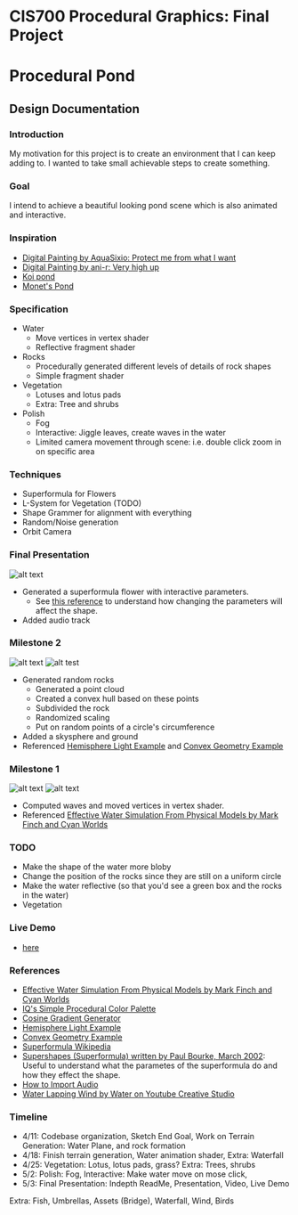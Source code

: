# CIS700 Procedural Graphics: Final Project
# Procedural Pond

## Design Documentation
### Introduction
My motivation for this project is to create an environment that I can keep adding to. I wanted to take small achievable steps to create something.

### Goal
I intend to achieve a beautiful looking pond scene which is also animated and interactive.

### Inspiration
- [Digital Painting by AquaSixio: Protect me from what I want](http://aquasixio.deviantart.com/art/Protect-me-from-what-I-want-311893619)
- [Digital Painting by ani-r: Very high up](http://ani-r.deviantart.com/art/Very-high-up-412864930)
- [Koi pond](http://static.boredpanda.com/blog/wp-content/uploads/2016/07/IMG_0528-p-577a423beb0db__880.jpg)
- [Monet's Pond](https://www.youtube.com/watch?v=69ks5akyFsA)

### Specification
- Water
  - Move vertices in vertex shader
  - Reflective fragment shader
- Rocks
  - Procedurally generated different levels of details of rock shapes
  - Simple fragment shader
- Vegetation
  - Lotuses and lotus pads
  - Extra: Tree and shrubs
- Polish
  - Fog
  - Interactive: Jiggle leaves, create waves in the water
  - Limited camera movement through scene: i.e. double click zoom in on specific area

### Techniques
- Superformula for Flowers
- L-System for Vegetation (TODO)
- Shape Grammer for alignment with everything
- Random/Noise generation
- Orbit Camera

### Final Presentation
![alt text][Static_Flower]

[Static_Flower]: https://github.com/eldu/Final-Project/blob/master/src/common/images/Static_Flower.png

- Generated a superformula flower with interactive parameters.
  - See [this reference](http://paulbourke.net/geometry/supershape/) to understand how changing the parameters will affect the shape.
- Added audio track

### Milestone 2
![alt text][m2_rockformation]
![alt test][m2_skybox]

[m2_rockformation]: https://github.com/eldu/Final-Project/blob/master/src/common/images/M2_RockFormation.png
[m2_skybox]:https://github.com/eldu/Final-Project/blob/master/src/common/images/M2_SkyBox.png
- Generated random rocks
  - Generated a point cloud
  - Created a convex hull based on these points
  - Subdivided the rock
  - Randomized scaling
  - Put on random points of a circle's circumference
- Added a skysphere and ground
- Referenced [Hemisphere Light Example](https://threejs.org/examples/?q=hemis#webgl_lights_hemisphere) and [Convex Geometry Example](https://threejs.org/examples/?q=convex#webgl_geometry_convex)

### Milestone 1
![alt text][m1_water]
![alt text][m1_waterWireframe]

[m1_water]: https://github.com/eldu/Final-Project/blob/master/src/common/images/M1_Water.gif "Milestone 1: Water"
[m1_waterWireframe]: https://github.com/eldu/Final-Project/blob/master/src/common/images/M1_WaterWireframe.gif "Milestone 1: Water Wireframe"
- Computed waves and moved vertices in vertex shader.
- Referenced [Effective Water Simulation From Physical Models by Mark Finch and Cyan Worlds](http://http.developer.nvidia.com/GPUGems/gpugems_ch01.html)

### TODO
- Make the shape of the water more bloby
- Change the position of the rocks since they are still on a uniform circle
- Make the water reflective (so that you'd see a green box and the rocks in the water)
- Vegetation

### Live Demo
- [here](https://eldu.github.io/Final-Project/)

### References
- [Effective Water Simulation From Physical Models by Mark Finch and Cyan Worlds](http://http.developer.nvidia.com/GPUGems/gpugems_ch01.html)
- [IQ's Simple Procedural Color Palette](http://www.iquilezles.org/www/articles/palettes/palettes.htm)
- [Cosine Gradient Generator](http://dev.thi.ng/gradients/)
- [Hemisphere Light Example](https://threejs.org/examples/?q=hemis#webgl_lights_hemisphere)
- [Convex Geometry Example](https://threejs.org/examples/?q=convex#webgl_geometry_convex)
- [Superformula Wikipedia](https://en.wikipedia.org/wiki/Superformula)
- [Supershapes (Superformula) written by Paul Bourke, March 2002](http://paulbourke.net/geometry/supershape/): Useful to understand what the parametes of the superformula do and how they effect the shape.
- [How to Import Audio](http://stackoverflow.com/questions/21463752/javascript-audio-object-vs-html5-audio-tag)
- [Water Lapping Wind by Water on Youtube Creative Studio](https://www.youtube.com/audiolibrary/soundeffects)

### Timeline
- 4/11: Codebase organization, Sketch End Goal, Work on Terrain Generation: Water Plane, and rock formation
- 4/18: Finish terrain generation, Water animation shader, Extra: Waterfall
- 4/25: Vegetation: Lotus, lotus pads, grass? Extra: Trees, shrubs
- 5/2: Polish: Fog, Interactive: Make water move on mose click, 
- 5/3: Final Presentation: Indepth ReadMe, Presentation, Video, Live Demo

Extra: Fish, Umbrellas, Assets (Bridge), Waterfall, Wind, Birds